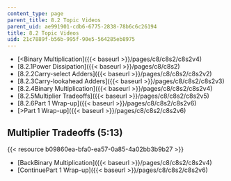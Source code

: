 ```yaml
---
content_type: page
parent_title: 8.2 Topic Videos
parent_uid: ae991901-cdb6-6775-2838-78b6c6c26194
title: 8.2 Topic Videos
uid: 21c7889f-b56b-995f-90e5-564285eb8975
---
```


*   [<Binary Multiplication]({{< baseurl >}}/pages/c8/c8s2/c8s2v4)
*   [8.2.1Power Dissipation]({{< baseurl >}}/pages/c8/c8s2)
*   [8.2.2Carry-select Adders]({{< baseurl >}}/pages/c8/c8s2/c8s2v2)
*   [8.2.3Carry-lookahead Adders]({{< baseurl >}}/pages/c8/c8s2/c8s2v3)
*   [8.2.4Binary Multiplication]({{< baseurl >}}/pages/c8/c8s2/c8s2v4)
*   [8.2.5Multiplier Tradeoffs]({{< baseurl >}}/pages/c8/c8s2/c8s2v5)
*   [8.2.6Part 1 Wrap-up]({{< baseurl >}}/pages/c8/c8s2/c8s2v6)
*   [\>Part 1 Wrap-up]({{< baseurl >}}/pages/c8/c8s2/c8s2v6)

Multiplier Tradeoffs (5:13)
---------------------------

{{< resource b09860ea-bfa0-ea57-0a85-4a02bb3b9b27 >}}

*   [BackBinary Multiplication]({{< baseurl >}}/pages/c8/c8s2/c8s2v4)
*   [ContinuePart 1 Wrap-up]({{< baseurl >}}/pages/c8/c8s2/c8s2v6)